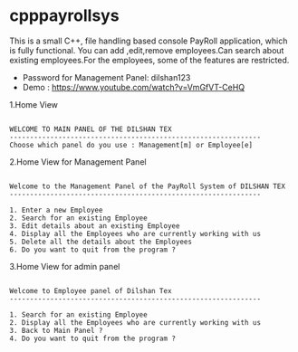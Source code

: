 # cpppayrollsys
This is a small C++, file handling based console PayRoll application, which is fully functional.
You can add ,edit,remove employees.Can search about existing employees.For the employees, some of the features are restricted.

- Password for Management Panel: dilshan123
- Demo : https://www.youtube.com/watch?v=VmGfVT-CeHQ

1.Home View
```

WELCOME TO MAIN PANEL OF THE DILSHAN TEX
--------------------------------------------------------------
Choose which panel do you use : Management[m] or Employee[e] 
```


2.Home View for Management Panel
```

Welcome to the Management Panel of the PayRoll System of DILSHAN TEX
--------------------------------------------------------------

1. Enter a new Employee
2. Search for an existing Employee
3. Edit details about an existing Employee
4. Display all the Employees who are currently working with us
5. Delete all the details about the Employees
6. Do you want to quit from the program ? 

```


3.Home View for admin panel

```

Welcome to Employee panel of Dilshan Tex
--------------------------------------------------------------

1. Search for an existing Employee
2. Display all the Employees who are currently working with us
3. Back to Main Panel ?
4. Do you want to quit from the program ?
```




